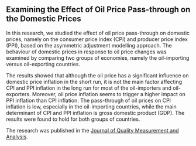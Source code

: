 ## **Examining the Effect of Oil Price Pass-through on the Domestic Prices**

In this research, we studied the effect of oil price pass-through on domestic prices, namely on the consumer price index (CPI) and producer price index (PPI), based on the asymmetric adjustment modelling approach. The behaviour of domestic prices in response to oil price changes was examined by comparing two groups of economies, namely the oil-importing versus oil-exporting countries.

The results showed that although the oil price has a significant influence on domestic price inflation in the short run, it is not the main factor affecting CPI and PPI inflation in the long run for most of the oil-importers and oil-exporters. Moreover, oil price inflation seems to trigger a higher impact on PPI inflation than CPI inflation. The pass-through of oil prices on CPI inflation is low, especially in the oil-importing countries, while the main determinant of CPI and PPI inflation is gross domestic product (GDP). The results were found to hold for both groups of countries.

The research was published in the [Journal of Quality Measurement and Analysis](https://www.ukm.my/jqma/v16-1/jqma-16-1-paper1.pdf).
